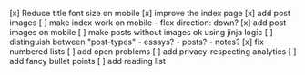 [x] Reduce title font size on mobile
[x] improve the index page
[x] add post images
[ ] make index work on mobile 
    - flex direction: down?
[x] add post images on mobile
[ ] make posts without images ok using jinja logic
[ ] distinguish between "post-types"
    - essays?
    - posts?
    - notes?
[x] fix numbered lists
[ ] add open problems
[ ] add privacy-respecting analytics
[ ] add fancy bullet points
[ ] add reading list
